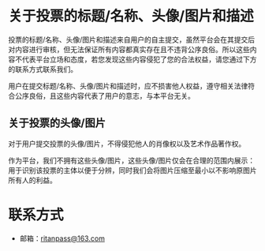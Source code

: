 # 关于投票的标题/名称、头像/图片和描述
投票的标题/名称、头像/图片和描述来自用户的自主提交，虽然平台会在其提交后对内容进行审核，但无法保证所有内容都真实存在且不违背公序良俗。所以这些内容不代表平台立场和态度，若您发现这些内容侵犯了您的合法权益，请您通过下方的联系方式联系我们。

用户在提交标题/名称、头像/图片和描述时，应不损害他人权益，遵守相关法律符合公序良俗，且这些内容代表了用户的意志，与本平台无关。

## 关于投票的头像/图片

对于用户提交投票的头像/图片，不得侵犯他人的肖像权以及艺术作品著作权。

作为平台，我们不拥有这些头像/图片，这些头像/图片仅会在合理的范围内展示：用于识别该投票的主体以便于分辨，同时我们会将图片压缩至最小以不影响原图片所有人的利益。

# 联系方式
- 邮箱：ritanpass@163.com
